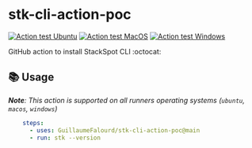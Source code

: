 # stk-cli-action-poc

[![Action test Ubuntu](https://github.com/GuillaumeFalourd/stk-cli-action-poc/actions/workflows/action-test-ubuntu.yml/badge.svg)](https://github.com/GuillaumeFalourd/stk-cli-action-poc/actions/workflows/action-test-ubuntu.yml) [![Action test MacOS](https://github.com/GuillaumeFalourd/stk-cli-action-poc/actions/workflows/action-test-macos.yml/badge.svg)](https://github.com/GuillaumeFalourd/stk-cli-action-poc/actions/workflows/action-test-macos.yml) [![Action test Windows](https://github.com/GuillaumeFalourd/stk-cli-action-poc/actions/workflows/action-test-windows.yml/badge.svg)](https://github.com/GuillaumeFalourd/stk-cli-action-poc/actions/workflows/action-test-windows.yml)

GitHub action to install StackSpot CLI :octocat:

## 📚 Usage

_**Note**: This action is supported on all runners operating systems (`ubuntu`, `macos`, `windows`)_

```yaml
    steps:
      - uses: GuillaumeFalourd/stk-cli-action-poc@main
      - run: stk --version
```
